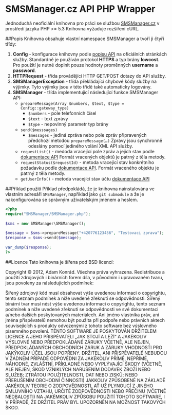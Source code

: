 # SMSManager.cz API PHP Wrapper
Jednoduchá neoficiální knihovna pro práci se službou [SMSManager.cz](http://www.smsmanager.cz/) v prostředí jazyka PHP >= 5.3 Knihovna vyžaduje rozšíření cURL.

##Popis
Knihovna obsahuje vlastní namespace SMSManager a tvoří ji čtyři třídy:

1. **Config** - konfigurace knihovny podle [popisu API](http://smsmanager.cz/api/) na oficiálních stránkách služby. Standardně je používán protokol **HTTPS** a typ brány **lowcost**. Pro použití je nutné doplnit pouze hodnoty proměnných **username** a **password**.
2. **HTTPRequest** - třída provádějící HTTP GET/POST dotazy do API služby.
3. **SMSManagerException** - třída překládající chybové kódy služby na výjimky. Tyto výjimky jsou v této třídě také automaticky logovány.
4. **SMSManager** - třída implementující následující funkce SMSManager API:
	* `prepareMessage(Array $numbers, $text, $type = Config::gateway_type)`
		* `$numbers` - pole telefonních čísel
		* `$text` - text zprávy
		* `$type` - nepovinný parametr typ brány	
	* `send($messsages)`
		* `$messages` - jediná zpráva nebo pole zpráv připravených předchozí metodou `prepareMessage(…)` Zprávy jsou synchronně odeslány pomocí jediného volání XML API služby.
	* `requestList()` - medoda vracející pole zpráv a jejich stav podle [dokumentace API](http://smsmanager.cz/api/http/#requestlist) Formát vracených objektů je patrný z těla metody.
	* `requestStatus($requestId)` - metoda vracející stav konkrétního požadavku podle [dokumentace API](http://smsmanager.cz/api/http/#requeststatus). Formát vraceného objektu je patrný z těla metody.
	* `getUserInfo()` - metoda vracející stav účtu [dokumentace API](http://smsmanager.cz/api/http/#getuserinfo)
	
##Příklad použití
Příklad předpokládá, že je knihovna nainstalována ve vlastním adresáři `SMSManager`, například jako `git submodule` a že je nakonfigurována se správným uživatelským jménem a heslem.

```php
<?php
require("SMSManager/SMSManager.php");
	
$sms = new SMSManager\SMSManager();
	
$message = $sms->prepareMessage("+420776123456", "Testovaci zprava");
$response = $sms->send($message);
	
var_dump($response);
?>
```

##Licence
Tato knihovna je šířena pod BSD licencí:

Copyright © 2012, Adam Konrád. Všechna práva vyhrazena.
Redistribuce a použití zdrojových i binárních forem díla, v původním i upravovaném tvaru, jsou povoleny za následujících podmínek:

Šířený zdrojový kód musí obsahovat výše uvedenou informaci o copyrightu, tento seznam podmínek a níže uvedené zřeknutí se odpovědnosti.
Šířený binární tvar musí nést výše uvedenou informaci o copyrightu, tento seznam podmínek a níže uvedené zřeknutí se odpovědnosti ve své dokumentaci a/nebo dalších poskytovaných materiálech.
Ani jméno vlastníka práv, ani jména přispěvatelů nemohou být použita při podpoře nebo právních aktech souvisejících s produkty odvozenými z tohoto software bez výslovného písemného povolení.
TENTO SOFTWARE JE POSKYTOVÁN DRŽITELEM LICENCE A JEHO PŘISPĚVATELI „JAK STOJÍ A LEŽÍ“ A JAKÉKOLIV VÝSLOVNÉ NEBO PŘEDPOKLÁDANÉ ZÁRUKY VČETNĚ, ALE NEJEN, PŘEDPOKLÁDANÝCH OBCHODNÍCH ZÁRUK A ZÁRUKY VHODNOSTI PRO JAKÝKOLIV ÚČEL JSOU POPŘENY. DRŽITEL, ANI PŘISPĚVATELÉ NEBUDOU V ŽÁDNÉM PŘÍPADĚ ODPOVĚDNI ZA JAKÉKOLIV PŘÍMÉ, NEPŘÍMÉ, NÁHODNÉ, ZVLÁŠTNÍ, PŘÍKLADNÉ NEBO VYPLÝVAJÍCÍ ŠKODY (VČETNĚ, ALE NEJEN, ŠKOD VZNIKLÝCH NARUŠENÍM DODÁVEK ZBOŽÍ NEBO SLUŽEB; ZTRÁTOU POUŽITELNOSTI, DAT NEBO ZISKŮ; NEBO PŘERUŠENÍM OBCHODNÍ ČINNOSTI) JAKKOLIV ZPŮSOBENÉ NA ZÁKLADĚ JAKÉKOLIV TEORIE O ZODPOVĚDNOSTI, AŤ UŽ PLYNOUCÍ Z JINÉHO SMLUVNÍHO VZTAHU, URČITÉ ZODPOVĚDNOSTI NEBO PŘEČINU (VČETNĚ NEDBALOSTI) NA JAKÉMKOLIV ZPŮSOBU POUŽITÍ TOHOTO SOFTWARE, I V PŘÍPADĚ, ŽE DRŽITEL PRÁV BYL UPOZORNĚN NA MOŽNOST TAKOVÝCH ŠKOD.
